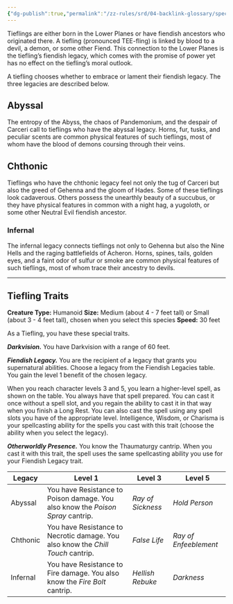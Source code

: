```yaml
---
{"dg-publish":true,"permalink":"/zz-rules/srd/04-backlink-glossary/species/tiefling/"}
---
```


Tieflings are either born in the Lower Planes or have fiendish ancestors who originated there. A tiefling (pronounced TEE-fling) is linked by blood to a devil, a demon, or some other Fiend. This connection to the Lower Planes is the tiefling’s fiendish legacy, which comes with the promise of power yet has no effect on the tiefling’s moral outlook.

A tiefling chooses whether to embrace or lament their fiendish legacy. The three legacies are described below.

## Abyssal
The entropy of the Abyss, the chaos of Pandemonium, and the despair of Carceri call to tieflings who have the abyssal legacy. Horns, fur, tusks, and peculiar scents are common physical features of such tieflings, most of whom have the blood of demons coursing through their veins.

## Chthonic
Tieflings who have the chthonic legacy feel not only the tug of Carceri but also the greed of Gehenna and the gloom of Hades. Some of these tieflings look cadaverous. Others possess the unearthly beauty of a succubus, or they have physical features in common with a night hag, a yugoloth, or some other Neutral Evil fiendish ancestor.

### Infernal
The infernal legacy connects tieflings not only to Gehenna but also the Nine Hells and the raging battlefields of Acheron. Horns, spines, tails, golden eyes, and a faint odor of sulfur or smoke are common physical features of such tieflings, most of whom trace their ancestry to devils.

---
## Tiefling Traits
**Creature Type:** Humanoid
**Size:** Medium (about 4 - 7 feet tall) or Small (about 3 - 4 feet tall), chosen when you select this species
**Speed:** 30 feet

As a Tiefling, you have these special traits.

***Darkvision.*** You have Darkvision with a range of 60 feet.

***Fiendish Legacy.*** You are the recipient of a legacy that grants you supernatural abilities. Choose a legacy from the Fiendish Legacies table. You gain the level 1 benefit of the chosen legacy.

When you reach character levels 3 and 5, you learn a higher-level spell, as shown on the table. You always have that spell prepared. You can cast it once without a spell slot, and you regain the ability to cast it in that way when you finish a Long Rest. You can also cast the spell using any spell slots you have of the appropriate level. Intelligence, Wisdom, or Charisma is your spellcasting ability for the spells you cast with this trait (choose the ability when you select the legacy).

***Otherworldly Presence.*** You know the Thaumaturgy cantrip. When you cast it with this trait, the spell uses the same spellcasting ability you use for your Fiendish Legacy trait.

| Legacy   | Level 1                                                                          | Level 3           | Level 5               |
| -------- | -------------------------------------------------------------------------------- | ----------------- | --------------------- |
| Abyssal  | You have Resistance to Poison damage. You also know the *Poison Spray* cantrip.  | *Ray of Sickness* | *Hold Person*         |
| Chthonic | You have Resistance to Necrotic damage. You also know the *Chill Touch* cantrip. | *False Life*      | *Ray of Enfeeblement* |
| Infernal | You have Resistance to Fire damage. You also know the *Fire Bolt* cantrip.       | *Hellish Rebuke*  | *Darkness*            |